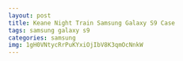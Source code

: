 ```yaml
---
layout: post
title: Keane Night Train Samsung Galaxy S9 Case
tags: samsung galaxy s9
categories: samsung
img: 1gH0VNtycRrPuKYxiOjIbV8K3qmOcNnkW
---
```


